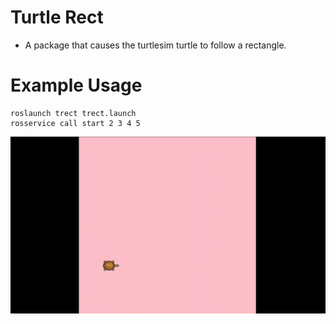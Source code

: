 # Turtle Rect
* A package that causes the turtlesim turtle to follow a rectangle.

# Example Usage
```
roslaunch trect trect.launch
rosservice call start 2 3 4 5
```
![Demonstration](<trect.gif>)